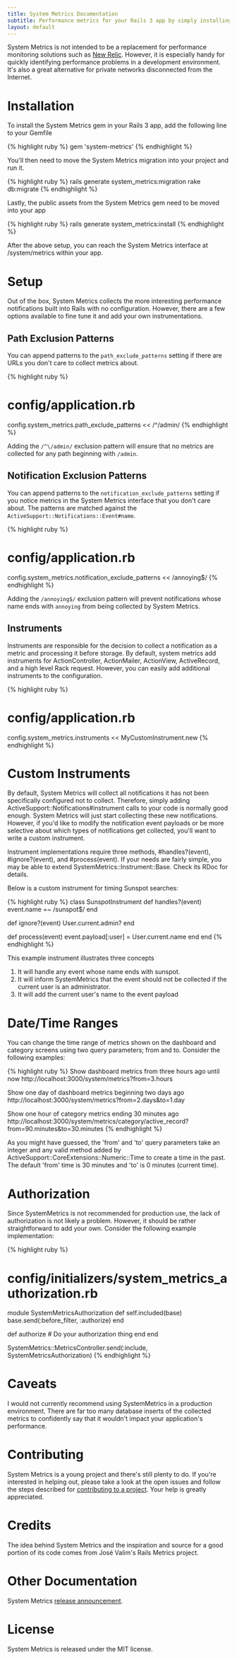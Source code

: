 ```yaml
---
title: System Metrics Documentation
subtitle: Performance metrics for your Rails 3 app by simply installing a gem
layout: default
---
```

System Metrics is not intended to be a replacement for performance monitoring solutions such as [New Relic](http://newrelic.com/). However, it is especially handy for quickly identifying performance problems in a development environment. It's also a great alternative for private networks disconnected from the Internet.

Installation
============

To install the System Metrics gem in your Rails 3 app, add the following line to your Gemfile

{% highlight ruby %}
gem 'system-metrics'
{% endhighlight %}

You'll then need to move the System Metrics migration into your project and run it.

{% highlight ruby %}
rails generate system_metrics:migration
rake db:migrate
{% endhighlight %}

Lastly, the public assets from the System Metrics gem need to be moved into your app

{% highlight ruby %}
rails generate system_metrics:install
{% endhighlight %}

After the above setup, you can reach the System Metrics interface at /system/metrics within your app.

Setup
=====

Out of the box, System Metrics collects the more interesting performance notifications built into Rails with no configuration. However, there are a few options available to fine tune it and add your own instrumentations.

Path Exclusion Patterns
-----------------------

You can append patterns to the `path_exclude_patterns` setting if there are URLs you don't care to collect metrics about.

{% highlight ruby %}
# config/application.rb
config.system_metrics.path_exclude_patterns << /^\/admin/
{% endhighlight %}

Adding the `/^\/admin/` exclusion pattern will ensure that no metrics are collected for any path beginning with `/admin`.

Notification Exclusion Patterns
-------------------------------

You can append patterns to the `notification_exclude_patterns` setting if you notice metrics in the System Metrics interface that you don't care about. The patterns are matched against the `ActiveSupport::Notifications::Event#name`.

{% highlight ruby %}
# config/application.rb
config.system_metrics.notification_exclude_patterns << /annoying$/
{% endhighlight %}

Adding the `/annoying$/` exclusion pattern will prevent notifications whose name ends with `annoying` from being collected by System Metrics.

Instruments
-----------

Instruments are responsible for the decision to collect a notification as a metric and processing it before storage. By default, system metrics add instruments for ActionController, ActionMailer, ActionView, ActiveRecord, and a high level Rack request. However, you can easily add additional instruments to the configuration.

{% highlight ruby %}
# config/application.rb
config.system_metrics.instruments << MyCustomInstrument.new
{% endhighlight %}

Custom Instruments
==================

By default, System Metrics will collect all notifications it has not been specifically configured not to collect. Therefore, simply adding ActiveSupport::Notifications#instrument calls to your code is normally good enough. System Metrics will just start collecting these new notifications. However, if you'd like to modify the notification event payloads or be more selective about which types of notifications get collected, you'll want to write a custom instrument.

Instrument implementations require three methods, #handles?(event), #ignore?(event), and #process(event). If your needs are fairly simple, you may be able to extend SystemMetrics::Instrument::Base. Check its RDoc for details.

Below is a custom instrument for timing Sunspot searches:

{% highlight ruby %}
class SunspotInstrument
  def handles?(event)
    event.name =~ /sunspot$/
  end
  
  def ignore?(event)
    User.current.admin?
  end
  
  def process(event)
    event.payload[:user] = User.current.name
  end
end
{% endhighlight %}

This example instrument illustrates three concepts

1. It will handle any event whose name ends with sunspot.
2. It will inform SystemMetrics that the event should not be collected if the current user is an administrator.
3. It will add the current user's name to the event payload

Date/Time Ranges
================

You can change the time range of metrics shown on the dashboard and category screens using two query parameters; from and to. Consider the following examples:

{% highlight ruby %}
Show dashboard metrics from three hours ago until now
http://localhost:3000/system/metrics?from=3.hours

Show one day of dashboard metrics beginning two days ago
http://localhost:3000/system/metrics?from=2.days&to=1.day

Show one hour of category metrics ending 30 minutes ago
http://localhost:3000/system/metrics/category/active_record?from=90.minutes&to=30.minutes
{% endhighlight %}

As you might have guessed, the 'from' and 'to' query parameters take an integer and any valid method added by ActiveSupport::CoreExtensions::Numeric::Time to create a time in the past. The default 'from' time is 30 minutes and 'to' is 0 minutes (current time).

Authorization
=============

Since SystemMetrics is not recommended for production use, the lack of authorization is not likely a problem. However, it should be rather straightforward to add your own. Consider the following example implementation:

{% highlight ruby %}
# config/initializers/system_metrics_authorization.rb
module SystemMetricsAuthorization
  def self.included(base)
    base.send(:before_filter, :authorize)
  end
  
  def authorize
    # Do your authorization thing
  end
end

SystemMetrics::MetricsController.send(:include, SystemMetricsAuthorization)
{% endhighlight %}

Caveats
=======

I would not currently recommend using SystemMetrics in a production environment. There are far too many database inserts of the collected metrics to confidently say that it wouldn't impact your application's performance.

Contributing
============

System Metrics is a young project and there's still plenty to do. If you're interested in helping out, please take a look at the open issues and follow the steps described for [contributing to a project](http://help.github.com/fork-a-repo/). Your help is greatly appreciated.

Credits
=======

The idea behind System Metrics and the inspiration and source for a good portion of its code comes from José Valim's Rails Metrics project.

Other Documentation
===================
System Metrics [release announcement](http://www.nearinfinity.com/blogs/jeff_kunkle/rails_3_performance_monitoring.html).

License
=======

System Metrics is released under the MIT license.

